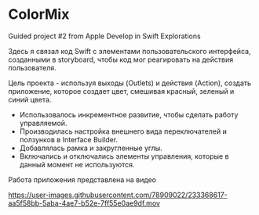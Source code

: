 # ColorMix
Guided project #2 from Apple Develop in Swift Explorations

Здесь я связал код Swift с элементами пользовательского интерфейса, созданными в storyboard, чтобы код мог реагировать на действия пользователя. 

Цель проекта - используя выходы (Outlets) и действия (Action), создать приложение, которое создает цвет, смешивая красный, зеленый и синий цвета. 

* Использовалось инкрементное развитие, чтобы сделать работу управляемой. 
* Производилась настройка внешнего вида переключателей и ползунков в Interface Builder.
* Добавлялась рамка и закругленные углы.
* Включались и отключались элементы управления, которые в данный момент не используются.

Работа приложения представлена на видео

https://user-images.githubusercontent.com/78909022/233368617-aa5f58bb-5aba-4ae7-b52e-7ff55e0ae9df.mov


